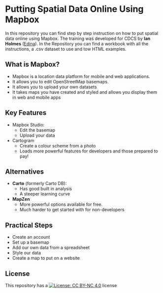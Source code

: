 # Putting Spatial Data Online Using Mapbox
In this repository you can find step by step instruction on how to put spatial data online using Mapbox.
The training was developed for CDCS by **Ian Holmes** ([Edina](https://edina.ac.uk/)).
In the Repository you can find a workbook with all the instructions, a .csv dataset to use and tow HTML examples.

## What is Mapbox?
- Mapbox is a location data platform for mobile and web applications.
- It allows you to edit OpenStreetMap basemaps.
- It allows you to upload your own datasets
- It takes maps you have created and styled and allows you display them in web and mobile apps

## Key Features
- Mapbox Studio:
  - Edit the basemap
  - Upload your data
- Cartogram
  - Create a colour scheme from a photo
  - Loads more powerful features for developers and those prepared to pay!
  
## Alternatives
- **Carto** (formerly Carto DB):
  - Has good built in analysis
  - A steeper learning curve
- **MapZen**
  - More powerful options available for free.
  - Much harder to get started with for non-developers

## Practical Steps

- Create an account
- Set up a basemap
- Add our own data from a spreadsheet
- Style our data
- Create a map to put on a website

## License
This repository has a [![License: CC BY-NC 4.0](https://licensebuttons.net/l/by-nc/4.0/80x15.png)](https://creativecommons.org/licenses/by-nc/4.0/) license

